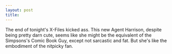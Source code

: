 ```yaml
---
layout: post
title: 
---
```


The end of tonight's X-Files kicked ass. This new Agent Harrison, despite being pretty darn cute, seems like she might be the equivalent of the Simpsons's Comic Book Guy, except not sarcastic and fat. But she's like the embodiment of the nitpicky fan.
